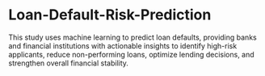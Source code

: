 # Loan-Default-Risk-Prediction
This study uses machine learning to predict loan defaults, providing banks and financial institutions with actionable insights to identify high-risk applicants, reduce non-performing loans, optimize lending decisions, and strengthen overall financial stability.
